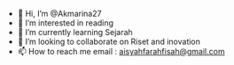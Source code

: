 - 👋 Hi, I’m @Akmarina27
- 👀 I’m interested in reading 
- 🌱 I’m currently learning Sejarah 
- 💞️ I’m looking to collaborate on Riset and inovation
- 📫 How to reach me email : aisyahfarahfisah@gmail.com 

<!---
Akmarina27/Akmarina27 is a ✨ special ✨ repository because its `README.md` (this file) appears on your GitHub profile.
You can click the Preview link to take a look at your changes.
--->
